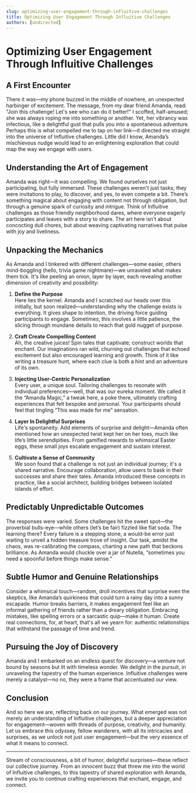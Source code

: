 ```yaml
---
slug: optimizing-user-engagement-through-influitive-challenges
title: Optimizing User Engagement Through Influitive Challenges
authors: [undirected]
---
```



# Optimizing User Engagement Through Influitive Challenges

## A First Encounter

There it was—my phone buzzed in the middle of nowhere, an unexpected harbinger of excitement. The message, from my dear friend Amanda, read: "Join this challenge! Let's see who can do it better!" I scoffed, half-amused; she was always roping me into something or another. Yet, her vibrancy was infectious, like a delightful gust that pulls you into a spontaneous adventure. Perhaps this is what compelled me to tap on her link—it directed me straight into the universe of Influitive challenges. Little did I know, Amanda’s mischievous nudge would lead to an enlightening exploration that could map the way we engage with users.

## Understanding the Art of Engagement

Amanda was right—it was compelling. We found ourselves not just participating, but fully immersed. These challenges weren't just tasks; they were invitations to play, to discover, and yes, to even compete a bit. There’s something magical about engaging with content not through obligation, but through a genuine spark of curiosity and intrigue. Think of Influitive challenges as those friendly neighborhood dares, where everyone eagerly participates and leaves with a story to share. The art here isn’t about concocting dull chores, but about weaving captivating narratives that pulse with joy and liveliness.

## Unpacking the Mechanics

As Amanda and I tinkered with different challenges—some easier, others mind-boggling (hello, trivia game nightmare)—we unraveled what makes them tick. It's like peeling an onion, layer by layer, each revealing another dimension of creativity and possibility:

1. **Define the Purpose**  
   Here lies the kernel. Amanda and I scratched our heads over this initially, but soon realized—understanding why the challenge exists is everything. It gives shape to intention, the driving force guiding participants to engage. Sometimes, this involves a little patience, the slicing through mundane details to reach that gold nugget of purpose.

2. **Craft Create Compelling Content**  
   Ah, the creative juices! Spin tales that captivate; construct worlds that enchant. Our imaginations ran wild, churning out challenges that echoed excitement but also encouraged learning and growth. Think of it like writing a treasure hunt, where each clue is both a hint and an adventure of its own.

3. **Injecting User-Centric Personalization**  
   Every user, a unique soul. Tailoring challenges to resonate with individual preferences—well, that was our eureka moment. We called it the “Amanda Magic,” a tweak here, a poke there, ultimately crafting experiences that felt bespoke and personal. Your participants should feel that tingling “This was made for me” sensation.

4. **Layer In Delightful Surprises**  
   Life's spontaneity. Add elements of surprise and delight—Amanda often mentioned how an unexpected twist kept her on her toes, much like life’s little serendipities. From gamified rewards to whimsical Easter eggs, these small joys escalate engagement and sustain interest.

5. **Cultivate a Sense of Community**  
   We soon found that a challenge is not just an individual journey; it's a shared narrative. Encourage collaboration, allow users to bask in their successes and share their tales. Amanda introduced these concepts in practice, like a social architect, building bridges between isolated islands of effort.

## Predictably Unpredictable Outcomes

The responses were varied. Some challenges hit the sweet spot—the proverbial bulls-eye—while others (let’s be fair) fizzled like flat soda. The learning there? Every failure is a stepping stone, a would-be error just waiting to unveil a hidden treasure trove of insight. Our task, amidst the chaos, was re-calibrating the compass, charting a new path that beckons brilliance. As Amanda would chuckle over a jar of Nutella, “sometimes you need a spoonful before things make sense.”

## Subtle Humor and Genuine Relationships

Consider a whimsical touch—random, droll incentives that surprise even the skeptics, like Amanda’s quirkiness that could turn a rainy day into a sunny escapade. Humor breaks barriers, it makes engagement feel like an informal gathering of friends rather than a dreary obligation. Embracing mistakes, like spelling errors or a sarcastic quip—make it human. Create real connections, for, at heart, that's all we yearn for: authentic relationships that withstand the passage of time and trend.

## Pursuing the Joy of Discovery

Amanda and I embarked on an endless quest for discovery—a venture not bound by seasons but lit with timeless wonder. We delight in the pursuit, in unraveling the tapestry of the human experience. Influitive challenges were merely a catalyst—no no, they were a frame that accentuated our view.

## Conclusion

And so here we are, reflecting back on our journey. What emerged was not merely an understanding of Influitive challenges, but a deeper appreciation for engagement—woven with threads of purpose, creativity, and humanity. Let us embrace this odyssey, fellow wanderers, with all its intricacies and surprises, as we unlock not just user engagement—but the very essence of what it means to connect.

---

Stream of consciousness, a bit of humor, delightful surprises—these reflect our collective journey. From an innocent buzz that threw me into the world of Influitive challenges, to this tapestry of shared exploration with Amanda, we invite you to continue crafting experiences that enchant, engage, and connect.